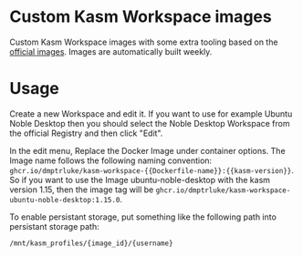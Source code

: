 # Custom Kasm Workspace images
Custom Kasm Workspace images with some extra tooling based on the [official images](https://github.com/kasmtech/workspaces-images). Images are automatically built weekly.

# Usage
Create a new Workspace and edit it. If you want to use for example Ubuntu Noble Desktop then you should select the Noble Desktop Workspace from the official Registry and then click "Edit".

In the edit menu, Replace the Docker Image under container options. The Image name follows the following naming convention: `ghcr.io/dmptrluke/kasm-workspace-{{Dockerfile-name}}:{{kasm-version}}`. So if you want to use the Image ubuntu-noble-desktop with the 
kasm version 1.15, then the image tag will be `ghcr.io/dmptrluke/kasm-workspace-ubuntu-noble-desktop:1.15.0`.

To enable persistant storage, put something like the following path into persistant storage path:
```
/mnt/kasm_profiles/{image_id}/{username}
```